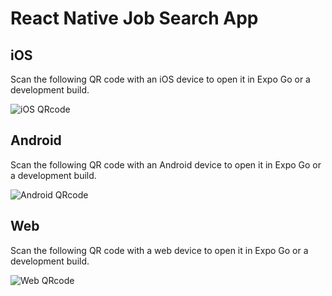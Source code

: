 # React Native Job Search App

## iOS
Scan the following QR code with an iOS device to open it in Expo Go or a development build.

![iOS QRcode](https://github.com/ejbolts/Mobile_Job_Search_App/assets/86194451/bb3d0dcd-fd98-4252-9606-5942138b3c28)


## Android
Scan the following QR code with an Android device to open it in Expo Go or a development build.

![Android QRcode](https://github.com/ejbolts/Mobile_Job_Search_App/assets/86194451/9849da7a-328a-449b-b58a-ffdd1f6100e2)


## Web
Scan the following QR code with a web device to open it in Expo Go or a development build.

![Web QRcode](https://github.com/ejbolts/Mobile_Job_Search_App/assets/86194451/102f393d-552d-495d-8cf8-f3cdac7a7c3f)
